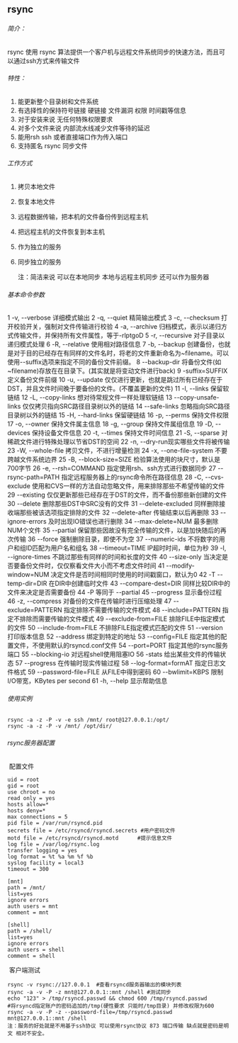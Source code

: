 ## rsync

###### 简介：

rsync 使用 rsync 算法提供一个客户机与远程文件系统同步的快速方法，而且可以通过ssh方式来传输文件

###### 特性：

1. 能更新整个目录树和文件系统
2. 有选择性的保持符号链接 硬链接 文件漏洞 权限 时间戳等信息
3. 对于安装来说 无任何特殊权限要求
4. 对多个文件来说 内部流水线减少文件等待的延迟
5. 能用rsh ssh 或者直接端口作为传入端口
6. 支持匿名 rsync 同步文件

###### 工作方式

1. 拷贝本地文件

2. 恢复本地文件

3. 远程数据传输，把本机的文件备份传到远程主机

4. 把远程主机的文件恢复到本主机

5. 作为独立的服务

6. 同步独立的服务

   注：简洁来说 可以在本地同步 本地与远程主机同步 还可以作为服务器

###### 基本命令参数

 1 -v, --verbose 详细模式输出
 2 -q, --quiet 精简输出模式
 3 -c, --checksum 打开校验开关，强制对文件传输进行校验
 4 -a, --archive 归档模式，表示以递归方式传输文件，并保持所有文件属性，等于-rlptgoD
 5 -r, --recursive 对子目录以递归模式处理
 6 -R, --relative 使用相对路径信息
 7 -b, --backup 创建备份，也就是对于目的已经存在有同样的文件名时，将老的文件重新命名为~filename。可以使用--suffix选项来指定不同的备份文件前缀。
 8 --backup-dir 将备份文件(如~filename)存放在在目录下。(其实就是将变动文件进行back)
 9 -suffix=SUFFIX 定义备份文件前缀
10 -u, --update 仅仅进行更新，也就是跳过所有已经存在于DST，并且文件时间晚于要备份的文件。(不覆盖更新的文件)
11 -l, --links 保留软链结
12 -L, --copy-links 想对待常规文件一样处理软链结
13 --copy-unsafe-links 仅仅拷贝指向SRC路径目录树以外的链结
14 --safe-links 忽略指向SRC路径目录树以外的链结
15 -H, --hard-links 保留硬链结
16 -p, --perms 保持文件权限
17 -o, --owner 保持文件属主信息
18 -g, --group 保持文件属组信息
19 -D, --devices 保持设备文件信息
20 -t, --times 保持文件时间信息
21 -S, --sparse 对稀疏文件进行特殊处理以节省DST的空间
22 -n, --dry-run现实哪些文件将被传输
23 -W, --whole-file 拷贝文件，不进行增量检测
24 -x, --one-file-system 不要跨越文件系统边界
25 -B, --block-size=SIZE 检验算法使用的块尺寸，默认是700字节
26 -e, --rsh=COMMAND 指定使用rsh、ssh方式进行数据同步
27 --rsync-path=PATH 指定远程服务器上的rsync命令所在路径信息
28 -C, --cvs-exclude 使用和CVS一样的方法自动忽略文件，用来排除那些不希望传输的文件
29 --existing 仅仅更新那些已经存在于DST的文件，而不备份那些新创建的文件
30 --delete 删除那些DST中SRC没有的文件
31 --delete-excluded 同样删除接收端那些被该选项指定排除的文件
32 --delete-after 传输结束以后再删除
33 --ignore-errors 及时出现IO错误也进行删除
34 --max-delete=NUM 最多删除NUM个文件
35 --partial 保留那些因故没有完全传输的文件，以是加快随后的再次传输
36 --force 强制删除目录，即使不为空
37 --numeric-ids 不将数字的用户和组ID匹配为用户名和组名
38 --timeout=TIME IP超时时间，单位为秒
39 -I, --ignore-times 不跳过那些有同样的时间和长度的文件
40 --size-only 当决定是否要备份文件时，仅仅察看文件大小而不考虑文件时间
41 --modify-window=NUM 决定文件是否时间相同时使用的时间戳窗口，默认为0
42 -T --temp-dir=DIR 在DIR中创建临时文件
43 --compare-dest=DIR 同样比较DIR中的文件来决定是否需要备份
44 -P 等同于 --partial
45 --progress 显示备份过程
46 -z, --compress 对备份的文件在传输时进行压缩处理
47 --exclude=PATTERN 指定排除不需要传输的文件模式
48 --include=PATTERN 指定不排除而需要传输的文件模式
49 --exclude-from=FILE 排除FILE中指定模式的文件
50 --include-from=FILE 不排除FILE指定模式匹配的文件
51 --version 打印版本信息
52 --address 绑定到特定的地址
53 --config=FILE 指定其他的配置文件，不使用默认的rsyncd.conf文件
54 --port=PORT 指定其他的rsync服务端口
55 --blocking-io 对远程shell使用阻塞IO
56 -stats 给出某些文件的传输状态
57 --progress 在传输时现实传输过程
58 --log-format=formAT 指定日志文件格式
59 --password-file=FILE 从FILE中得到密码
60 --bwlimit=KBPS 限制I/O带宽，KBytes per second
61 -h, --help 显示帮助信息

###### 使用实例

```shell
rsync -a -z -P -v -e ssh /mnt/ root@127.0.0.1:/opt/
rsync -a -z -P -v /mnt/ /opt/dir/
```

###### rsync服务器配置

​	配置文件

```shell
uid = root                         
gid = root                             
use chroot = no                             
read only = yes
hosts allow=*
hosts deny=*
max connections = 5
pid file = /var/run/rsyncd.pid
secrets file = /etc/rsyncd/rsyncd.secrets #用户密码文件
motd file = /etc/rsyncd/rsyncd.motd		 #提示信息文件
log file = /var/log/rsync.log
transfer logging = yes
log format = %t %a %m %f %b
syslog facility = local3
timeout = 300

[mnt]
path = /mnt/
list=yes
ignore errors
auth users = mnt
comment = mnt

[shell]
path = /shell/
list=yes
ignore errors
auth users = shell
comment = shell
```

​		客户端测试

```shell
rsync -v rsync://127.0.0.1	#查看rsyncd服务器输出的模块列表
rsync -a -v -P -z mnt@127.0.0.1::mnt /shell	#测试同步
echo "123" > /tmp/rsyncd.passwd	&& chmod 600 /tmp/rsyncd.passwd			#将rsyncd指定账户的密码追加的/tmp(硬性要求 只能时/tmp目录) 并修改权限为600
rsync -a -v -P -z --password-file=/tmp/rsyncd.passwd mnt@127.0.0.1::mnt /shell
注：服务的好处就是不用基于ssh协议 可以使用rsync协议 873 端口传输 缺点就是密码是明文 相对不安全。
```

